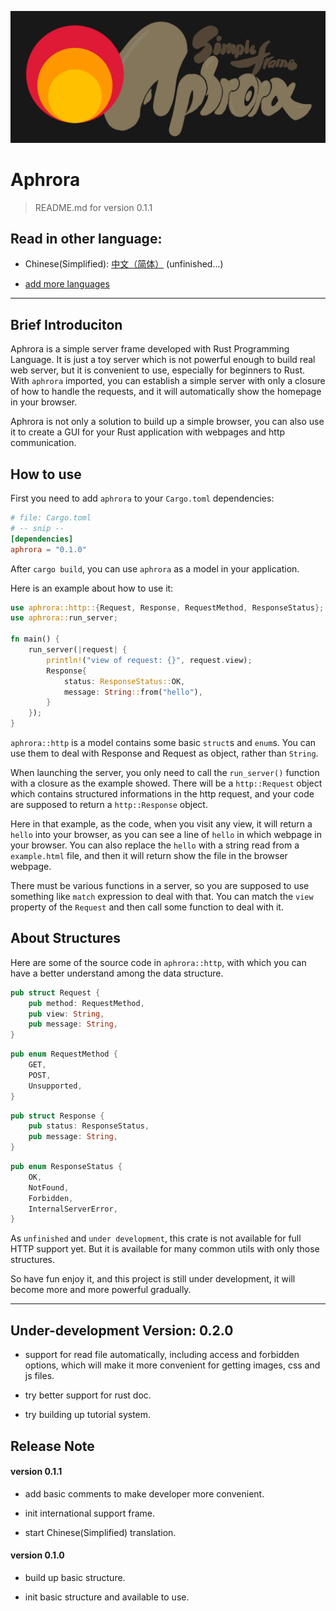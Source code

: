 ![AphroraImage](./static/aphrora-image.png)

# Aphrora

> README.md for version 0.1.1

## Read in other language:

- Chinese(Simplified): [中文（简体）](./international/readme/Chinese(Simplified).md) (unfinished...)

- [add more languages](./international/add_more_languages.md)

---

## Brief Introduciton

Aphrora is a  simple server frame developed with Rust Programming Language.
It is just a toy server which is not powerful enough to build real web server, but it is convenient to use, especially for beginners to Rust. With `aphrora` imported, you can establish a simple server with only a closure of how to handle the requests, and it will automatically show the homepage in your browser.

Aphrora is not only a solution to build up a simple browser, you can also use it to create a GUI for your Rust application with webpages and http communication.

## How to use

First you need to add `aphrora` to your `Cargo.toml` dependencies:

```toml
# file: Cargo.toml
# -- snip --
[dependencies]
aphrora = "0.1.0"
```

After `cargo build`, you can use `aphrora` as a model in your application.

Here is an example about how to use it:

```rust
use aphrora::http::{Request, Response, RequestMethod, ResponseStatus};
use aphrora::run_server;

fn main() {
    run_server(|request| {
        println!("view of request: {}", request.view);
        Response{
            status: ResponseStatus::OK,
            message: String::from("hello"),
        }
    });
}
```

`aphrora::http` is a model contains some basic `struct`s and `enum`s. You can use them to deal with Response and Request as object, rather than `String`.

When launching the server, you only need to call the `run_server()` function with a closure as the example showed. There will be a `http::Request` object which contains structured informations in the http request, and your code are supposed to return a `http::Response` object.

Here in that example, as the code, when you visit any view, it will return a `hello` into your browser, as you can see a line of `hello` in which webpage in your browser. You can also replace the `hello` with a string read from a `example.html` file, and then it will return show the file in the browser webpage.

There must be various functions in a server, so you are supposed to use something like `match` expression to deal with that. You can match the `view` property of the `Request` and then call some function to deal with it.

## About Structures

Here are some of the source code in `aphrora::http`, with which you can have a better understand among the data structure.

```rust
pub struct Request {
    pub method: RequestMethod,
    pub view: String,
    pub message: String,
}
```

```rust
pub enum RequestMethod {
    GET,
    POST,
    Unsupported,
}
```

```rust
pub struct Response {
    pub status: ResponseStatus,
    pub message: String,
}
```

```rust
pub enum ResponseStatus {
    OK,
    NotFound,
    Forbidden,
    InternalServerError,
}
```

As `unfinished` and `under development`, this crate is not available for full HTTP support yet. But it is available for many common utils with only those structures.

So have fun enjoy it, and this project is still under development, it will become more and more powerful gradually.

---

## Under-development Version: 0.2.0

- support for read file automatically, including access and forbidden options, which will make it more convenient for getting images, css and js files.

- try better support for rust doc.

- try building up tutorial system.

## Release Note

#### version 0.1.1

- add basic comments to make developer more convenient.

- init international support frame.

- start Chinese(Simplified) translation.

#### version 0.1.0

- build up basic structure.

- init basic structure and available to use.
